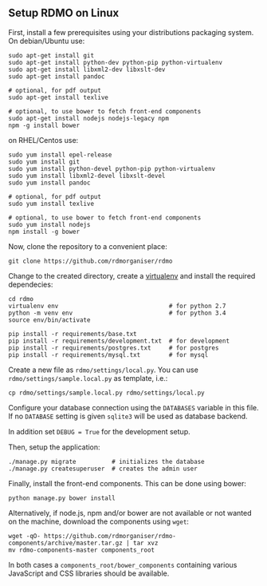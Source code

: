 Setup RDMO on Linux
-------------------

First, install a few prerequisites using your distributions packaging system. On debian/Ubuntu use:

```
sudo apt-get install git
sudo apt-get install python-dev python-pip python-virtualenv
sudo apt-get install libxml2-dev libxslt-dev
sudo apt-get install pandoc

# optional, for pdf output
sudo apt-get install texlive

# optional, to use bower to fetch front-end components
sudo apt-get install nodejs nodejs-legacy npm
npm -g install bower
```

on RHEL/Centos use:

```
sudo yum install epel-release
sudo yum install git
sudo yum install python-devel python-pip python-virtualenv
sudo yum install libxml2-devel libxslt-devel
sudo yum install pandoc

# optional, for pdf output
sudo yum install texlive

# optional, to use bower to fetch front-end components
sudo yum install nodejs
npm install -g bower
```

Now, clone the repository to a convenient place:

```
git clone https://github.com/rdmorganiser/rdmo
```

Change to the created directory, create a [virtualenv](https://virtualenv.readthedocs.org) and install the required dependecies:

```
cd rdmo
virtualenv env                               # for python 2.7
python -m venv env                           # for python 3.4
source env/bin/activate

pip install -r requirements/base.txt
pip install -r requirements/development.txt  # for development
pip install -r requirements/postgres.txt     # for postgres
pip install -r requirements/mysql.txt        # for mysql
```

Create a new file as `rdmo/settings/local.py`. You can use `rdmo/settings/sample.local.py` as template, i.e.:

```
cp rdmo/settings/sample.local.py rdmo/settings/local.py
```

Configure your database connection using the `DATABASES` variable in this file. If no `DATABASE` setting is given `sqlite3` will be used as database backend.

In addition set `DEBUG = True` for the development setup.

Then, setup the application:

```
./manage.py migrate          # initializes the database
./manage.py createsuperuser  # creates the admin user
```

Finally, install the front-end components. This can be done using bower:

```
python manage.py bower install
```

Alternatively, if node.js, npm and/or bower are not available or not wanted on the machine, download the components using `wget`:

```
wget -qO- https://github.com/rdmorganiser/rdmo-components/archive/master.tar.gz | tar xvz
mv rdmo-components-master components_root
```

In both cases a `components_root/bower_components` containing various JavaScript and CSS libraries should be available.
